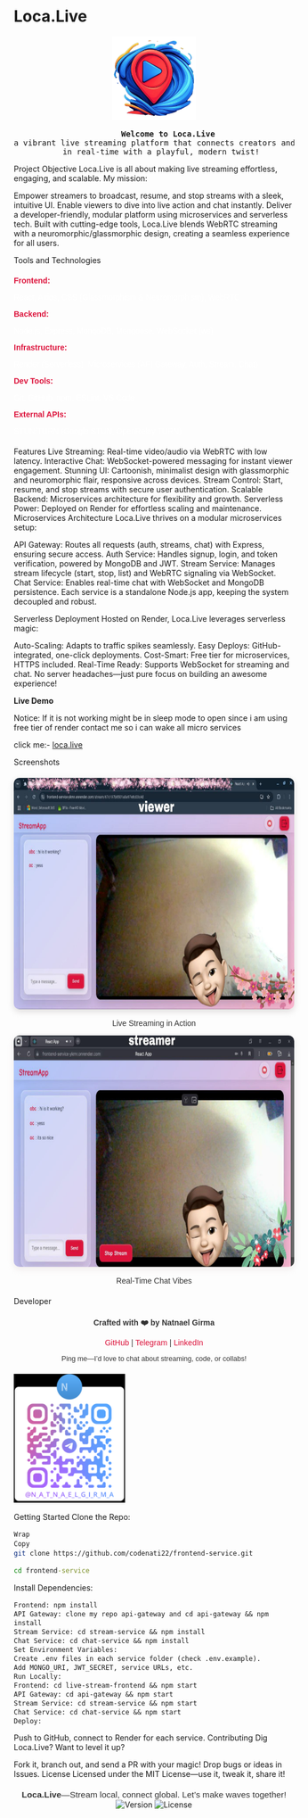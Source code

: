 # Loca.Live

<div align="center">
  <img src="./src/assets/logo.png" alt="Loca.Live Logo" width="150" height="150" />
</div>

<pre align="center">
      <strong>Welcome to Loca.Live</strong>
a vibrant live streaming platform that connects creators and viewers
   in real-time with a playful, modern twist!
</pre>

Project Objective
Loca.Live is all about making live streaming effortless, engaging, and scalable. My mission:

Empower streamers to broadcast, resume, and stop streams with a sleek, intuitive UI.
Enable viewers to dive into live action and chat instantly.
Deliver a developer-friendly, modular platform using microservices and serverless tech.
Built with cutting-edge tools, Loca.Live blends WebRTC streaming with a neuromorphic/glassmorphic design, creating a seamless experience for all users.

Tools and Technologies

<div style="font-family: Arial, sans-serif; color: #333; margin: 20px 0;"> <ul style="list-style: none; padding: 0;"> <li style="margin-bottom: 10px;"> <strong style="color: #dc143c;">Frontend:</strong> <p style="color:rgb(255, 255, 255);">React, Axios, CSS (Glassmorphism & Neuromorphism), WebRTC </p></li> <li style="margin-bottom: 10px;"> <strong style="color: #dc143c;">Backend:</strong><p style="color:rgb(255, 255, 255);"> Node.js, Express, MongoDB, Mongoose, WebSocket (ws) </p></li> <li style="margin-bottom: 10px;"> <strong style="color: #dc143c;">Infrastructure:</strong><p style="color:rgb(255, 255, 255);"> Render (Serverless), Microservices (API Gateway, Auth, Stream, Chat) </p></li> <li style="margin-bottom: 10px;"> <strong style="color: #dc143c;">Dev Tools:</strong><p style="color:rgb(255, 255, 255);"> Git, GitHub, npm, ESLint, VS Code </p></li> <li style="margin-bottom: 10px;"> <strong style="color: #dc143c;">External APIs:</strong><p style="color:rgb(255, 255, 255);"> STUN/TURN (Google STUN, OpenRelay TURN) </p></li> </ul> </div>
Features
Live Streaming: Real-time video/audio via WebRTC with low latency.
Interactive Chat: WebSocket-powered messaging for instant viewer engagement.
Stunning UI: Cartoonish, minimalist design with glassmorphic and neuromorphic flair, responsive across devices.
Stream Control: Start, resume, and stop streams with secure user authentication.
Scalable Backend: Microservices architecture for flexibility and growth.
Serverless Power: Deployed on Render for effortless scaling and maintenance.
Microservices Architecture
Loca.Live thrives on a modular microservices setup:

API Gateway: Routes all requests (auth, streams, chat) with Express, ensuring secure access.
Auth Service: Handles signup, login, and token verification, powered by MongoDB and JWT.
Stream Service: Manages stream lifecycle (start, stop, list) and WebRTC signaling via WebSocket.
Chat Service: Enables real-time chat with WebSocket and MongoDB persistence.
Each service is a standalone Node.js app, keeping the system decoupled and robust.

Serverless Deployment
Hosted on Render, Loca.Live leverages serverless magic:

Auto-Scaling: Adapts to traffic spikes seamlessly.
Easy Deploys: GitHub-integrated, one-click deployments.
Cost-Smart: Free tier for microservices, HTTPS included.
Real-Time Ready: Supports WebSocket for streaming and chat.
No server headaches—just pure focus on building an awesome experience!

<b>Live Demo</b>

<p>Notice: If it is not working might be in sleep mode to open since i am using free tier of render contact me so i can wake all micro services</p>
click me:<span>-</span>
<a href="https://frontend-service-ykmr.onrender.com/">loca.live</a>

Screenshots

<div style="gap: 20px; margin: 20px 0;"> <div style="text-align: center;"> <img src="./src/assets/snapshot1.jpg" alt="Sample Snapshot 1" style="width: 1024px; height: 415px; border-radius: 10px; box-shadow: 0 4px 12px rgba(186, 183, 183, 0.47);" /> <p style="font-family: Arial, sans-serif; color: #333; font-size: 1em;">Live Streaming in Action</p> </div> <div style="text-align: center;"> <img src="./src/assets/snapshot2.jpg" alt="Sample Snapshot 2" style="width: 1024px; height: 415px; border-radius: 10px; box-shadow: 0 4px 12px rgba(232, 224, 224, 0.66);" /> <p style="font-family: Arial, sans-serif; color: #333; font-size: 1em;">Real-Time Chat Vibes</p> </div> </div>

Developer

<div style="font-family: Arial, sans-serif; color: #333; text-align: center; margin: 20px 0;"> <p><strong>Crafted with ❤️ by Natnael Girma</strong></p> <p> <a href="https://github.com/codenati22" style="color: #dc143c; text-decoration: none;">GitHub</a> | <a href="https://t.me/n_a_t_n_a_e_l_g_i_r_m_a" style="color: #dc143c; text-decoration: none;">Telegram</a> | <a href="https://www.linkedin.com/in/natnael-girma-707a1a326?utm_source=share&utm_campaign=share_via&utm_content=profile&utm_medium=android_app" style="color: #dc143c; text-decoration: none;">LinkedIn</a> </p> <p style="font-size: 0.9em;">Ping me—I’d love to chat about streaming, code, or collabs!</p> </div>
<img style="text-align: center;" src="./src/assets/image.png" width="200" alt="Telegram QR Code"></a>

Getting Started
Clone the Repo:

```bash
Wrap
Copy
git clone https://github.com/codenati22/frontend-service.git
```

```cmd
cd frontend-service
```

Install Dependencies:

```
Frontend: npm install
API Gateway: clone my repo api-gateway and cd api-gateway && npm install
Stream Service: cd stream-service && npm install
Chat Service: cd chat-service && npm install
Set Environment Variables:
Create .env files in each service folder (check .env.example).
Add MONGO_URI, JWT_SECRET, service URLs, etc.
Run Locally:
Frontend: cd live-stream-frontend && npm start
API Gateway: cd api-gateway && npm start
Stream Service: cd stream-service && npm start
Chat Service: cd chat-service && npm start
Deploy:
```

Push to GitHub, connect to Render for each service.
Contributing
Dig Loca.Live? Want to level it up?

Fork it, branch out, and send a PR with your magic!
Drop bugs or ideas in Issues.
License
Licensed under the MIT License—use it, tweak it, share it!

<div style="text-align: center; font-family: Arial, sans-serif; color: #333; font-size: 1.1em; margin-top: 20px;"> <strong>Loca.Live</strong>—Stream local, connect global. Let’s make waves together! </div>

<div align="center">
  <img src="https://img.shields.io/badge/Version-1.0.0-blue" alt="Version" />
  <img src="https://img.shields.io/badge/License-MIT-green" alt="License" />
</div>
